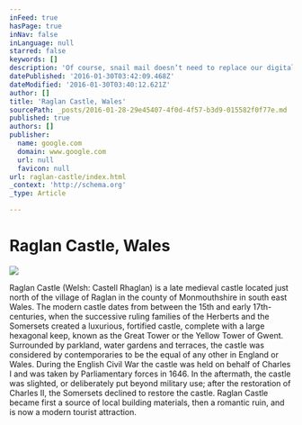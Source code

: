 ```yaml
---
inFeed: true
hasPage: true
inNav: false
inLanguage: null
starred: false
keywords: []
description: 'Of course, snail mail doesn’t need to replace our digital messaging — it’s just a satisfying activity (and even hobby, if you’d like) to take part in from time to time. It’s nice to have a pen pal or two you correspond with through real letters; being able to open the mailbox and find an envelope addressed to you is a true delight. Beyond basic correspondence, there are 7 types of letters I suggest every man write at least once before they turn 70. Each kind of letter described below covers a different part of the human experience, and provides a benefit to both the writer and the recipient (though you don’t have to send them all). The former gets to participate in the exercise of putting words to feelings, a process that can hone gratitude, humility, and perspective on life. The latter gets to open an envelope filled with comfort and encouragement. It’s win-win.'
datePublished: '2016-01-30T03:42:09.468Z'
dateModified: '2016-01-30T03:40:12.621Z'
author: []
title: 'Raglan Castle, Wales'
sourcePath: _posts/2016-01-28-29e45407-4f0d-4f57-b3d9-015582f0f77e.md
published: true
authors: []
publisher:
  name: google.com
  domain: www.google.com
  url: null
  favicon: null
url: raglan-castle/index.html
_context: 'http://schema.org'
_type: Article

---
```

# Raglan Castle, Wales
![](https://s3-us-west-2.amazonaws.com/the-grid-img/p/8ca9b7a32157284e7b3469bbc26655d5cedd398e.jpg)

Raglan Castle (Welsh: Castell Rhaglan) is a late medieval
castle located just north of the village of Raglan in the county of
Monmouthshire in south east Wales. The modern castle dates from between the
15th and early 17th-centuries, when the successive ruling families of the
Herberts and the Somersets created a luxurious, fortified castle, complete with
a large hexagonal keep, known as the Great Tower or the Yellow Tower of Gwent.
Surrounded by parkland, water gardens and terraces, the castle was considered
by contemporaries to be the equal of any other in England or Wales. During the
English Civil War the castle was held on behalf of Charles I and was taken by
Parliamentary forces in 1646\. In the aftermath, the castle was slighted, or
deliberately put beyond military use; after the restoration of Charles II, the
Somersets declined to restore the castle. Raglan Castle became first a source
of local building materials, then a romantic ruin, and is now a modern tourist
attraction.